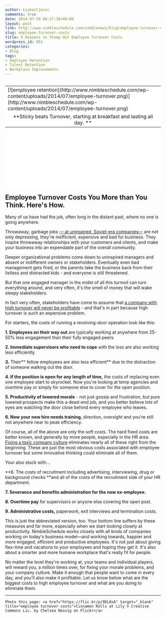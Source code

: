 ```yaml
---
author: kjakovljevic
comments: true
date: 2014-07-28 08:27:30+00:00
layout: post
link: http://www.nimbleschedule.com/nimblenews/blog/employee-turnover-costs/
slug: employee-turnover-costs
title: 9 Reasons to Stomp Out Employee Turnover Costs
wordpress_id: 951
categories:
- Blog
tags:
- Employee Retention
- Talent Retention
- Workplace Improvements
---
```


<table style="background-color: #ffffff; height: 332px;" border="0" align="right" width="324" cellpadding="3" cellspacing="3" >
<tbody >
<tr >

<td >[![employee retention](http://www.nimbleschedule.com/wp-content/uploads/2014/07/employee-turnover.png)](http://www.nimbleschedule.com/wp-content/uploads/2014/07/employee-turnover.png)
</td>
</tr>
<tr >

<td style="text-align: center;" >**Sticky beats Turnover, starting at breakfast and lasting all day.
**
</td>
</tr>
</tbody>
</table>


## Employee Turnover Costs You More than You Think. Here's How.


Many of us have had the job, often long in the distant past, where no one is going anywhere.

Throwaway, garbage jobs [— at uninspired, Soviet-era companies—](http://www.foreignpolicy.com/articles/2011/06/20/everything_you_think_you_know_about_the_collapse_of_the_soviet_union_is_wrong) are not only depressing, they're inefficient, expensive and bad for business. They inspire throwaway relationships with your customers and clients, and make your business into an expendable part of the overall community.

Deeper organizational problems come down to uninspired managers and absent or indifferent owners or stakeholders. Eventually even bad management gets fired, or the parents take the business back from their listless and distracted kids - and everyone is still threatened.

But that one engaged manager in the midst of all this turmoil can turn everything around, and very often, it's the smell of money that will wake sleepy stakeholders.

In fact very often, stakeholders have come to assume that [a company with high turnover will never be profitable](http://smallbusiness.chron.com/labor-costs-percentage-revenue-food-beverage-24800.html) - and that's in part because high turnover is such an expensive problem.

For starters, the costs of running a revolving-door operation look like this:


**1. Employees on their way out** are typically working at anywhere from 25-50% less engagement than their fully engaged peers.




**2. Immediate supervisors who need to cope** with the loss are also working less efficiently.




**3.** Their** fellow employees are also less efficient** due to the distraction of someone walking out the door.




**4. If the position is open for any length of time,** the costs of replacing even one employee start to skyrocket. Now you're looking at temp agencies and overtime pay or simply for someone else to cover for the open position.




**5. Productivity of lowered morale** - not just gossip and frustration, but pure lowered prospects make this a dead-end job, and you better believe lots of eyes are watching the door close behind every employee who leaves.




**6. Now your new hire needs training**, direction, oversight and you're still not anywhere near to peak efficiency.


Of course, all of the above are only the soft costs. The hard fixed costs are better known, and generally by more people, especially in the HR area. [Fixing a toxic company culture](http://www.nimbleschedule.com/nimblenews/blog/stop-employee-turnover/) eliminates nearly all of these right from the beginning. These are just the most obvious costs associated with employee turnover but some innovative thinking could eliminate all of them.


Your also stuck with...




**6. The costs of recruitment including advertising, interviewing, drug or background checks **and all of the costs of the recruitment side of your HR department.




**7. Severance and benefits administration for the now ex-employee.**




**8. Overtime pay** for supervisors or anyone else covering the open post.




**9. Administrative costs,** paperwork, exit interviews and termination costs.


This is just the abbreviated version, too. Your bottom line suffers by these measures and far more, especially when we start looking closely at productivity. NimbleSchedule works closely with all kinds of companies working on today's business model—and working towards, happier and more engaged, efficient and productive employees. It's not just about giving flex-time and vacations to your employees and hoping they get it. It's also about a smarter and more humane workplace that's really fit for people.

No matter the level they're working at, your teams and individual players, will reward you, a million times over, for fixing your morale problems, and your company culture. Make it enough that people want to come in every day, and you'll also make it profitable. Let us know below what are the biggest costs to high employee turnover and what are you doing to eliminate them.



_______

    
    Photo this page: <a href="https://flic.kr/p/9DL8xA" target="_blank" title="employee turnover costs">Cinnamon Rolls at Lily © Creative Commons Lic. by Chelsea Nesvig on Flickr</a>
